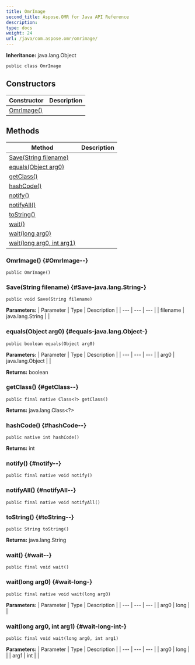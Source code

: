 ```yaml
---
title: OmrImage
second_title: Aspose.OMR for Java API Reference
description: 
type: docs
weight: 24
url: /java/com.aspose.omr/omrimage/
---
```


**Inheritance:**
java.lang.Object
```
public class OmrImage
```
## Constructors

| Constructor | Description |
| --- | --- |
| [OmrImage()](#OmrImage--) |  |
## Methods

| Method | Description |
| --- | --- |
| [Save(String filename)](#Save-java.lang.String-) |  |
| [equals(Object arg0)](#equals-java.lang.Object-) |  |
| [getClass()](#getClass--) |  |
| [hashCode()](#hashCode--) |  |
| [notify()](#notify--) |  |
| [notifyAll()](#notifyAll--) |  |
| [toString()](#toString--) |  |
| [wait()](#wait--) |  |
| [wait(long arg0)](#wait-long-) |  |
| [wait(long arg0, int arg1)](#wait-long-int-) |  |
### OmrImage() {#OmrImage--}
```
public OmrImage()
```


### Save(String filename) {#Save-java.lang.String-}
```
public void Save(String filename)
```




**Parameters:**
| Parameter | Type | Description |
| --- | --- | --- |
| filename | java.lang.String |  |

### equals(Object arg0) {#equals-java.lang.Object-}
```
public boolean equals(Object arg0)
```




**Parameters:**
| Parameter | Type | Description |
| --- | --- | --- |
| arg0 | java.lang.Object |  |

**Returns:**
boolean
### getClass() {#getClass--}
```
public final native Class<?> getClass()
```




**Returns:**
java.lang.Class<?>
### hashCode() {#hashCode--}
```
public native int hashCode()
```




**Returns:**
int
### notify() {#notify--}
```
public final native void notify()
```




### notifyAll() {#notifyAll--}
```
public final native void notifyAll()
```




### toString() {#toString--}
```
public String toString()
```




**Returns:**
java.lang.String
### wait() {#wait--}
```
public final void wait()
```




### wait(long arg0) {#wait-long-}
```
public final native void wait(long arg0)
```




**Parameters:**
| Parameter | Type | Description |
| --- | --- | --- |
| arg0 | long |  |

### wait(long arg0, int arg1) {#wait-long-int-}
```
public final void wait(long arg0, int arg1)
```




**Parameters:**
| Parameter | Type | Description |
| --- | --- | --- |
| arg0 | long |  |
| arg1 | int |  |

